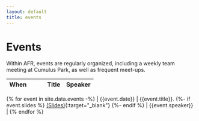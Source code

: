 ```yaml
---
layout: default
title: events
---
```


# Events

Within AFR, events are regularly organized, including a weekly team meeting at Cumulus Park, as well as frequent meet-ups.

| When&nbsp;&nbsp;&nbsp;&nbsp;&nbsp;&nbsp;&nbsp;&nbsp;&nbsp;|  Title           | Speaker           |
| --------------- | --------------- | ----------------- |
{% for event in site.data.events -%}
| {{event.date}}  | {{event.title}}. {%- if event.slides %} [(Slides)]({{event.slides}}){:target="_blank"} {%- endif %} | {{event.speaker}} |
{% endfor  %}
